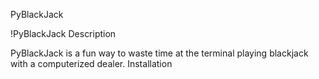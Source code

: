 PyBlackJack

!PyBlackJack
Description

PyBlackJack is a fun way to waste time at the terminal playing blackjack with a computerized dealer.
Installation

